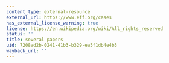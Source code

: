 ```yaml
---
content_type: external-resource
external_url: https://www.eff.org/cases
has_external_license_warning: true
license: https://en.wikipedia.org/wiki/All_rights_reserved
status: ''
title: several papers
uid: 7208ad2b-0241-41b3-b329-ea5f1db4e4b3
wayback_url: ''
---
```

